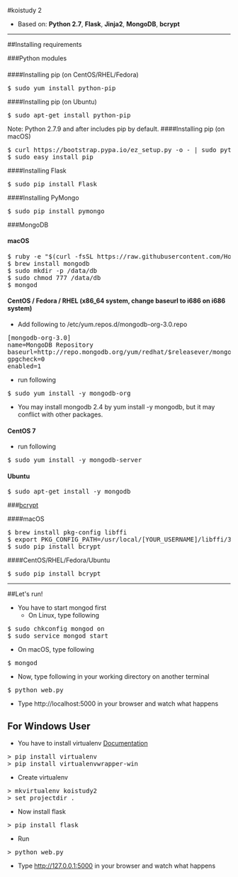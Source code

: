 #koistudy 2

 - Based on: **Python 2.7**, **Flask**, **Jinja2**, **MongoDB**, **bcrypt**

----------
##Installing requirements



###Python modules
####
####Installing pip (on CentOS/RHEL/Fedora)
<pre>$ sudo yum install python-pip </pre>
####Installing pip (on Ubuntu)
<pre>$ sudo apt-get install python-pip </pre>
Note: Python 2.7.9 and after includes pip by default.
####Installing pip (on macOS)
<pre>$ curl https://bootstrap.pypa.io/ez_setup.py -o - | sudo python
$ sudo easy_install pip</pre>
####Installing Flask
<pre>$ sudo pip install Flask</pre>
####Installing PyMongo
<pre>$ sudo pip install pymongo</pre>

###MongoDB
#### macOS
<pre>$ ruby -e "$(curl -fsSL https://raw.githubusercontent.com/Homebrew/install/master/install)"
$ brew install mongodb
$ sudo mkdir -p /data/db
$ sudo chmod 777 /data/db
$ mongod</pre>

#### CentOS / Fedora / RHEL (x86_64 system, change baseurl to i686 on i686 system)
- Add following to /etc/yum.repos.d/mongodb-org-3.0.repo
<pre>[mongodb-org-3.0]
name=MongoDB Repository
baseurl=http://repo.mongodb.org/yum/redhat/$releasever/mongodb-org/3.0/x86_64/
gpgcheck=0
enabled=1</pre>
- run following
<pre>$ sudo yum install -y mongodb-org</pre>
 - You may install mongodb 2.4 by yum install -y mongodb, but it may conflict with other packages.

#### CentOS 7
- run following
<pre>$ sudo yum install -y mongodb-server</pre>

#### Ubuntu
<pre>$ sudo apt-get install -y mongodb</pre>

###[bcrypt](https://github.com/dstufft/bcrypt/)

####macOS
<pre>$ brew install pkg-config libffi
$ export PKG_CONFIG_PATH=/usr/local/[YOUR_USERNAME]/libffi/3.0.13/lib/pkgconfig/
$ sudo pip install bcrypt</pre>
####CentOS/RHEL/Fedora/Ubuntu
<pre>$ sudo pip install bcrypt</pre>

----------
##Let's run!
 - You have to start mongod first
   - On Linux, type following
<pre>$ sudo chkconfig mongod on
$ sudo service mongod start</pre>
   - On macOS, type following
<pre>$ mongod</pre>
 - Now, type following in your working directory on another terminal
<pre>$ python web.py</pre>
 - Type http://localhost:5000 in your browser and watch what happens

## For Windows User
 - You have to install virtualenv [Documentation](http://timmyreilly.azurewebsites.net/python-flask-windows-development-environment-setup/)
<pre>> pip install virtualenv
> pip install virtualenvwrapper-win</pre>
 - Create virtualenv
<pre>> mkvirtualenv koistudy2
> set projectdir .</pre>
 - Now install flask
<pre>> pip install flask </pre>
 - Run
<pre>> python web.py </pre>
 - Type http://127.0.0.1:5000 in your browser and watch what happens
